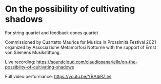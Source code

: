 # On the possibility of cultivating shadows

For string quartet and feedback cones quartet

Commissioned by Quartetto Maurice for Musica in Prossimità Festival 2021 organized by Associazione Metamorfosi Notturne with the support of Ernst von Siemens Musikstiftung.

Live recording: https://soundcloud.com/claudiopanariello/on-the-possibility-of-cultivating-shadows

Full video performance: https://youtu.be/YBA4iRZiIyI
